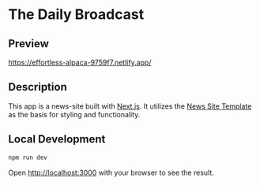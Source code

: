 # The Daily Broadcast

## Preview

https://effortless-alpaca-9759f7.netlify.app/

## Description

This app is a news-site built with [Next.js](https://nextjs.org/). It utilizes the [News Site Template](https://github.com/flashdesignory/news-site-template) as the basis for styling and functionality.

## Local Development

```bash
npm run dev
```

Open [http://localhost:3000](http://localhost:3000) with your browser to see the result.